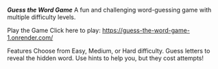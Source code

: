 ***Guess the Word Game***
A fun and challenging word-guessing game with multiple difficulty levels.

Play the Game
Click here to play: https://guess-the-word-game-1.onrender.com/

Features
Choose from Easy, Medium, or Hard difficulty.
Guess letters to reveal the hidden word.
Use hints to help you, but they cost attempts!
